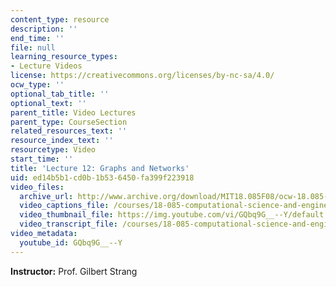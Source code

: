 ```yaml
---
content_type: resource
description: ''
end_time: ''
file: null
learning_resource_types:
- Lecture Videos
license: https://creativecommons.org/licenses/by-nc-sa/4.0/
ocw_type: ''
optional_tab_title: ''
optional_text: ''
parent_title: Video Lectures
parent_type: CourseSection
related_resources_text: ''
resource_index_text: ''
resourcetype: Video
start_time: ''
title: 'Lecture 12: Graphs and Networks'
uid: ed14b5b1-cd0b-1b53-6450-fa399f223918
video_files:
  archive_url: http://www.archive.org/download/MIT18.085F08/ocw-18.085-f08-lec12_300k.mp4
  video_captions_file: /courses/18-085-computational-science-and-engineering-i-fall-2008/92f3916a9a985d8e94a4edb8f821faad_GQbq9G__--Y.vtt
  video_thumbnail_file: https://img.youtube.com/vi/GQbq9G__--Y/default.jpg
  video_transcript_file: /courses/18-085-computational-science-and-engineering-i-fall-2008/41c1f92647a4b99fad59021764c3179e_GQbq9G__--Y.pdf
video_metadata:
  youtube_id: GQbq9G__--Y
---
```


**Instructor:** Prof. Gilbert Strang

